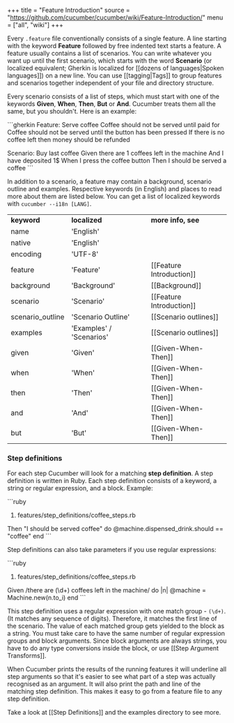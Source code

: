 +++
title = "Feature Introduction"
source = "https://github.com/cucumber/cucumber/wiki/Feature-Introduction/"
menu = ["all", "wiki"]
+++

Every `.feature` file conventionally consists of a single feature. A line starting with the keyword **Feature** followed by free indented text starts a feature. A feature usually contains a list of scenarios. You can write whatever you want up until the first scenario, which starts with the word **Scenario** (or localized equivalent; Gherkin is localized for \[\[dozens of languages|Spoken languages\]\]) on a new line. You can use \[\[tagging|Tags\]\] to group features and scenarios together independent of your file and directory structure.

Every scenario consists of a list of steps, which must start with one of the keywords **Given**, **When**, **Then**, **But** or **And**. Cucumber treats them all the same, but you shouldn't. Here is an example:

\`\`\`gherkin
Feature: Serve coffee
Coffee should not be served until paid for
Coffee should not be served until the button has been pressed
If there is no coffee left then money should be refunded

Scenario: Buy last coffee
Given there are 1 coffees left in the machine
And I have deposited 1$
When I press the coffee button
Then I should be served a coffee
\`\`\`

In addition to a scenario, a feature may contain a background, scenario outline and examples. Respective keywords (in English) and places to read more about them are listed below. You can get a list of localized keywords with `cucumber --i18n [LANG]`.

|                   |                          |                              |
|-------------------|--------------------------|------------------------------|
| **keyword**       | **localized**            | **more info, see**           |
| name              | 'English'                |                              |
| native            | 'English'                |                              |
| encoding          | 'UTF-8'                  |                              |
| feature           | 'Feature'                | \[\[Feature Introduction\]\] |
| background        | 'Background'             | \[\[Background\]\]           |
| scenario          | 'Scenario'               | \[\[Feature Introduction\]\] |
| scenario\_outline | 'Scenario Outline'       | \[\[Scenario outlines\]\]    |
| examples          | 'Examples' / 'Scenarios' | \[\[Scenario outlines\]\]    |
| given             | 'Given'                  | \[\[Given-When-Then\]\]      |
| when              | 'When'                   | \[\[Given-When-Then\]\]      |
| then              | 'Then'                   | \[\[Given-When-Then\]\]      |
| and               | 'And'                    | \[\[Given-When-Then\]\]      |
| but               | 'But'                    | \[\[Given-When-Then\]\]      |

### Step definitions

For each step Cucumber will look for a matching **step definition**. A step definition is written in Ruby. Each step definition consists of a keyword, a string or regular expression, and a block. Example:

\`\`\`ruby

1.  features/step\_definitions/coffee\_steps.rb

Then "I should be served coffee" do
@machine.dispensed\_drink.should == "coffee"
end
\`\`\`

Step definitions can also take parameters if you use regular expressions:

\`\`\`ruby

1.  features/step\_definitions/coffee\_steps.rb

Given /there are (\\d+) coffees left in the machine/ do |n|
@machine = Machine.new(n.to\_i)
end
\`\`\`

This step definition uses a regular expression with one match group - <code>(\\d+)</code>. (It matches any sequence of digits). Therefore, it matches the first line of the scenario. The value of each matched group gets yielded to the block as a string. You must take care to have the same number of regular expression groups and block arguments. Since block arguments are always strings, you have to do any type conversions inside the block, or use \[\[Step Argument Transforms\]\].

When Cucumber prints the results of the running features it will underline all step arguments so that it's easier to see what part of a step was actually recognised as an argument. It will also print the path and line of the matching step definition. This makes it easy to go from a feature file to any step definition.

Take a look at \[\[Step Definitions\]\] and the examples directory to see more.
